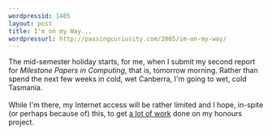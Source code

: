 ```yaml
--- 
wordpressid: 1485
layout: post
title: I'm on my Way...
wordpressurl: http://passingcuriosity.com/2005/im-on-my-way/
---
```

The mid-semester holiday starts, for me, when I submit my second report for <span style="font-style: italic;">Milestone Papers in Computing</span>, that is, tomorrow morning. Rather than spend the next few weeks in cold, wet Canberra, I'm going to wet, cold Tasmania.<br /><br />While I'm there, my Internet access will be rather limited and I hope, in-spite (or perhaps because of) this, to get <a href="http://labelledtableaux.blogspot.com/2005/06/goals-motivation-of-procrastination.html">a lot of work</a> done on my honours project.
